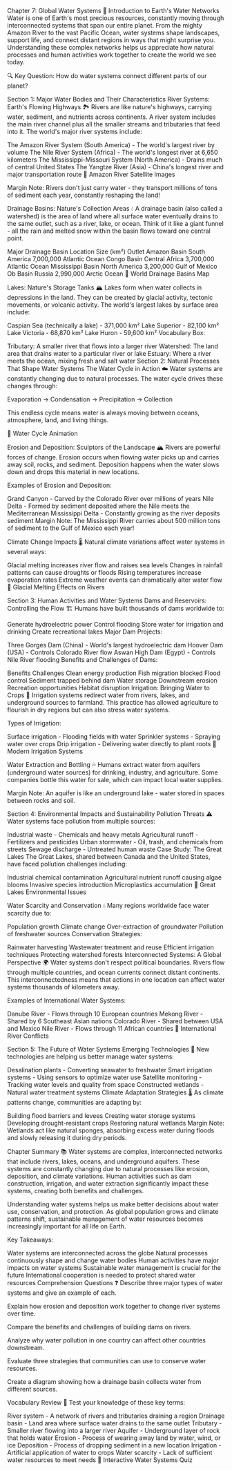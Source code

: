Chapter 7: Global Water Systems 🌊
Introduction to Earth's Water Networks
Water is one of Earth's most precious resources, constantly moving through interconnected systems that span our entire planet. From the mighty Amazon River to the vast Pacific Ocean, water systems shape landscapes, support life, and connect distant regions in ways that might surprise you. Understanding these complex networks helps us appreciate how natural processes and human activities work together to create the world we see today.

🔍 Key Question: How do water systems connect different parts of our planet?

Section 1: Major Water Bodies and Their Characteristics
River Systems: Earth's Flowing Highways 🏞️
Rivers are like nature's highways, carrying water, sediment, and nutrients across continents. A river system includes the main river channel plus all the smaller streams and tributaries that feed into it. The world's major river systems include:

The Amazon River System (South America) - The world's largest river by volume
The Nile River System (Africa) - The world's longest river at 6,650 kilometers
The Mississippi-Missouri System (North America) - Drains much of central United States
The Yangtze River (Asia) - China's longest river and major transportation route
🔗 Amazon River Satellite Images

Margin Note: Rivers don't just carry water - they transport millions of tons of sediment each year, constantly reshaping the land!

Drainage Basins: Nature's Collection Areas 💧
A drainage basin (also called a watershed) is the area of land where all surface water eventually drains to the same outlet, such as a river, lake, or ocean. Think of it like a giant funnel - all the rain and melted snow within the basin flows toward one central point.

Major Drainage Basin	Location	Size (km²)	Outlet
Amazon Basin	South America	7,000,000	Atlantic Ocean
Congo Basin	Central Africa	3,700,000	Atlantic Ocean
Mississippi Basin	North America	3,200,000	Gulf of Mexico
Ob Basin	Russia	2,990,000	Arctic Ocean
🔗 World Drainage Basins Map

Lakes: Nature's Storage Tanks 🏔️
Lakes form when water collects in depressions in the land. They can be created by glacial activity, tectonic movements, or volcanic activity. The world's largest lakes by surface area include:

Caspian Sea (technically a lake) - 371,000 km²
Lake Superior - 82,100 km²
Lake Victoria - 68,870 km²
Lake Huron - 59,600 km²
Vocabulary Box:

Tributary: A smaller river that flows into a larger river
Watershed: The land area that drains water to a particular river or lake
Estuary: Where a river meets the ocean, mixing fresh and salt water
Section 2: Natural Processes That Shape Water Systems
The Water Cycle in Action ☁️
Water systems are constantly changing due to natural processes. The water cycle drives these changes through:

Evaporation → Condensation → Precipitation → Collection

This endless cycle means water is always moving between oceans, atmosphere, land, and living things.

🔗 Water Cycle Animation

Erosion and Deposition: Sculptors of the Landscape 🏔️
Rivers are powerful forces of change. Erosion occurs when flowing water picks up and carries away soil, rocks, and sediment. Deposition happens when the water slows down and drops this material in new locations.

Examples of Erosion and Deposition:

Grand Canyon - Carved by the Colorado River over millions of years
Nile Delta - Formed by sediment deposited where the Nile meets the Mediterranean
Mississippi Delta - Constantly growing as the river deposits sediment
Margin Note: The Mississippi River carries about 500 million tons of sediment to the Gulf of Mexico each year!

Climate Change Impacts 🌡️
Natural climate variations affect water systems in several ways:

Glacial melting increases river flow and raises sea levels
Changes in rainfall patterns can cause droughts or floods
Rising temperatures increase evaporation rates
Extreme weather events can dramatically alter water flow
🔗 Glacial Melting Effects on Rivers

Section 3: Human Activities and Water Systems
Dams and Reservoirs: Controlling the Flow 🏗️
Humans have built thousands of dams worldwide to:

Generate hydroelectric power
Control flooding
Store water for irrigation and drinking
Create recreational lakes
Major Dam Projects:

Three Gorges Dam (China) - World's largest hydroelectric dam
Hoover Dam (USA) - Controls Colorado River flow
Aswan High Dam (Egypt) - Controls Nile River flooding
Benefits and Challenges of Dams:

Benefits	Challenges
Clean energy production	Fish migration blocked
Flood control	Sediment trapped behind dam
Water storage	Downstream erosion
Recreation opportunities	Habitat disruption
Irrigation: Bringing Water to Crops 🌾
Irrigation systems redirect water from rivers, lakes, and underground sources to farmland. This practice has allowed agriculture to flourish in dry regions but can also stress water systems.

Types of Irrigation:

Surface irrigation - Flooding fields with water
Sprinkler systems - Spraying water over crops
Drip irrigation - Delivering water directly to plant roots
🔗 Modern Irrigation Systems

Water Extraction and Bottling 💦
Humans extract water from aquifers (underground water sources) for drinking, industry, and agriculture. Some companies bottle this water for sale, which can impact local water supplies.

Margin Note: An aquifer is like an underground lake - water stored in spaces between rocks and soil.

Section 4: Environmental Impacts and Sustainability
Pollution Threats ⚠️
Water systems face pollution from multiple sources:

Industrial waste - Chemicals and heavy metals
Agricultural runoff - Fertilizers and pesticides
Urban stormwater - Oil, trash, and chemicals from streets
Sewage discharge - Untreated human waste
Case Study: The Great Lakes
The Great Lakes, shared between Canada and the United States, have faced pollution challenges including:

Industrial chemical contamination
Agricultural nutrient runoff causing algae blooms
Invasive species introduction
Microplastics accumulation
🔗 Great Lakes Environmental Issues

Water Scarcity and Conservation 💧
Many regions worldwide face water scarcity due to:

Population growth
Climate change
Over-extraction of groundwater
Pollution of freshwater sources
Conservation Strategies:

Rainwater harvesting
Wastewater treatment and reuse
Efficient irrigation techniques
Protecting watershed forests
Interconnected Systems: A Global Perspective 🌍
Water systems don't respect political boundaries. Rivers flow through multiple countries, and ocean currents connect distant continents. This interconnectedness means that actions in one location can affect water systems thousands of kilometers away.

Examples of International Water Systems:

Danube River - Flows through 10 European countries
Mekong River - Shared by 6 Southeast Asian nations
Colorado River - Shared between USA and Mexico
Nile River - Flows through 11 African countries
🔗 International River Conflicts

Section 5: The Future of Water Systems
Emerging Technologies 🔬
New technologies are helping us better manage water systems:

Desalination plants - Converting seawater to freshwater
Smart irrigation systems - Using sensors to optimize water use
Satellite monitoring - Tracking water levels and quality from space
Constructed wetlands - Natural water treatment systems
Climate Adaptation Strategies 🌡️
As climate patterns change, communities are adapting by:

Building flood barriers and levees
Creating water storage systems
Developing drought-resistant crops
Restoring natural wetlands
Margin Note: Wetlands act like natural sponges, absorbing excess water during floods and slowly releasing it during dry periods.

Chapter Summary 📚
Water systems are complex, interconnected networks that include rivers, lakes, oceans, and underground aquifers. These systems are constantly changing due to natural processes like erosion, deposition, and climate variations. Human activities such as dam construction, irrigation, and water extraction significantly impact these systems, creating both benefits and challenges.

Understanding water systems helps us make better decisions about water use, conservation, and protection. As global population grows and climate patterns shift, sustainable management of water resources becomes increasingly important for all life on Earth.

Key Takeaways:

Water systems are interconnected across the globe
Natural processes continuously shape and change water bodies
Human activities have major impacts on water systems
Sustainable water management is crucial for the future
International cooperation is needed to protect shared water resources
Comprehension Questions ❓
Describe three major types of water systems and give an example of each.

Explain how erosion and deposition work together to change river systems over time.

Compare the benefits and challenges of building dams on rivers.

Analyze why water pollution in one country can affect other countries downstream.

Evaluate three strategies that communities can use to conserve water resources.

Create a diagram showing how a drainage basin collects water from different sources.

Vocabulary Review 📖
Test your knowledge of these key terms:

River system - A network of rivers and tributaries draining a region
Drainage basin - Land area where surface water drains to the same outlet
Tributary - Smaller river flowing into a larger river
Aquifer - Underground layer of rock that holds water
Erosion - Process of wearing away land by water, wind, or ice
Deposition - Process of dropping sediment in a new location
Irrigation - Artificial application of water to crops
Water scarcity - Lack of sufficient water resources to meet needs
🔗 Interactive Water Systems Quiz

